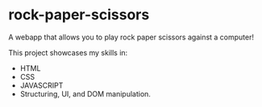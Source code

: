 # rock-paper-scissors
A webapp that allows you to play rock paper scissors against a computer!

This project showcases my skills in:
<ul>
<li>HTML</li>
<li>CSS</li>
<li>JAVASCRIPT</li>
<li>Structuring, UI, and DOM manipulation.</li>
</ul>